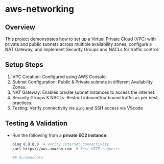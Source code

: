 # aws-networking

## Overview
This project demonstrates how to set up a Virtual Private Cloud (VPC) with private and public subnets across multiple availability zones, configure a NAT Gateway, and implement Security Groups and NACLs for traffic control.

## Setup Steps
1. VPC Creation: Configured using AWS Console.
2. Subnet Configuration: Public & Private subnets in different Availability Zones.
3. NAT Gateway: Enables private subnet instances to access the internet.
4. Security Groups & NACLs: Restrict inbound/outbound traffic as per best practices.
5. Testing: Verify connectivity via `ping` and SSH access via VScode

## Testing & Validation
- Run the following from a **private EC2 instance**:
  ```bash
  ping 8.8.8.8  # Verify internet connectivity
  curl https://aws.amazon.com  # Test HTTP requests

  ## Screenshots 
